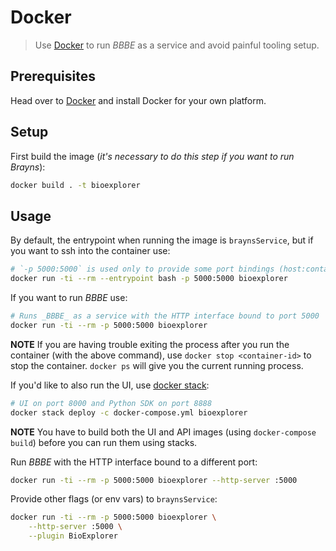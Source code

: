 # Docker

> Use [Docker](https://docs.docker.com) to run _BBBE_ as a service and avoid painful tooling setup.

## Prerequisites
Head over to [Docker](https://docs.docker.com/engine/installation/#supported-platforms) and install Docker for your own platform.

## Setup
First build the image (*it's necessary to do this step if you want to run Brayns*):
```bash
docker build . -t bioexplorer
```

## Usage
By default, the entrypoint when running the image is `braynsService`, but if you want to ssh into the container use:
```bash
# `-p 5000:5000` is used only to provide some port bindings (host:container) if you want to run and access Brayns from your host while in the container
docker run -ti --rm --entrypoint bash -p 5000:5000 bioexplorer
```

If you want to run _BBBE_ use:
```bash
# Runs _BBBE_ as a service with the HTTP interface bound to port 5000
docker run -ti --rm -p 5000:5000 bioexplorer
```

**NOTE** If you are having trouble exiting the process after you run the container (with the above command), use `docker stop <container-id>` to stop the container.
`docker ps` will give you the current running process.

If you'd like to also run the UI, use [docker stack](https://docs.docker.com/get-started/part5):
```bash
# UI on port 8000 and Python SDK on port 8888
docker stack deploy -c docker-compose.yml bioexplorer
```

**NOTE** You have to build both the UI and API images (using `docker-compose build`) before you can run them using stacks.

Run _BBBE_ with the HTTP interface bound to a different port:
```bash
docker run -ti --rm -p 5000:5000 bioexplorer --http-server :5000
```

Provide other flags (or env vars) to `braynsService`:
```bash
docker run -ti --rm -p 5000:5000 bioexplorer \
    --http-server :5000 \
    --plugin BioExplorer
```

